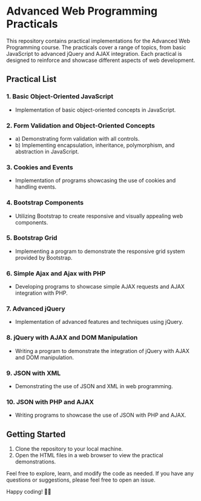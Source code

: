 # Advanced Web Programming Practicals

This repository contains practical implementations for the Advanced Web Programming course. The practicals cover a range of topics, from basic JavaScript to advanced jQuery and AJAX integration. Each practical is designed to reinforce and showcase different aspects of web development.

## Practical List

### 1. Basic Object-Oriented JavaScript
- Implementation of basic object-oriented concepts in JavaScript.

### 2. Form Validation and Object-Oriented Concepts
- a) Demonstrating form validation with all controls.
- b) Implementing encapsulation, inheritance, polymorphism, and abstraction in JavaScript.

### 3. Cookies and Events
- Implementation of programs showcasing the use of cookies and handling events.

### 4. Bootstrap Components
- Utilizing Bootstrap to create responsive and visually appealing web components.

### 5. Bootstrap Grid
- Implementing a program to demonstrate the responsive grid system provided by Bootstrap.

### 6. Simple Ajax and Ajax with PHP
- Developing programs to showcase simple AJAX requests and AJAX integration with PHP.

### 7. Advanced jQuery
- Implementation of advanced features and techniques using jQuery.

### 8. jQuery with AJAX and DOM Manipulation
- Writing a program to demonstrate the integration of jQuery with AJAX and DOM manipulation.

### 9. JSON with XML
- Demonstrating the use of JSON and XML in web programming.

### 10. JSON with PHP and AJAX
- Writing programs to showcase the use of JSON with PHP and AJAX.

## Getting Started
1. Clone the repository to your local machine.
2. Open the HTML files in a web browser to view the practical demonstrations.

Feel free to explore, learn, and modify the code as needed. If you have any questions or suggestions, please feel free to open an issue.

Happy coding! 🚀✨

